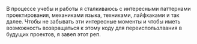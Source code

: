 В процессе учебы и работы я сталкиваюсь с интересными паттернами проектирования, механиками языка, техниками, лайфхаками и так далее. Чтобы не забывать эти интересные моменты и чтобы иметь возможность возвращаться к этому коду для переиспользлвания в будущих проектов, я завел этот реп.
